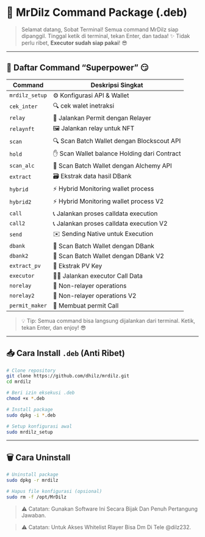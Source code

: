 # 🚀 MrDilz Command Package (.deb)

> Selamat datang, Sobat Terminal!
> Semua command MrDilz siap dipanggil. Tinggal ketik di terminal, tekan Enter, dan tadaa! ✨
> Tidak perlu ribet, **Executor sudah siap pakai**! 😎

---

## 🎯 Daftar Command “Superpower” 😏

| Command        | Deskripsi Singkat                           |
| -------------- | ------------------------------------------- |
| `mrdilz_setup` | ⚙️ Konfigurasi API & Wallet                 |
| `cek_inter`    | 🔍 cek walet inetraksi                      |
| `relay`        | 🔌 Jalankan Permit dengan Relayer           |
| `relaynft`     | 🖼️ Jalankan relay untuk NFT                |
| `scan`         | 🔍 Scan Batch Wallet dengan Blockscout API  |
| `hold`         | ✋ Scan Wallet balance Holding dari Contract |
| `scan_alc`     | 🧪 Scan Batch Wallet dengan Alchemy API     |
| `extract`      | 🗃️ Ekstrak data hasil DBank                |
| `hybrid`       | ⚡ Hybrid Monitoring wallet process          |
| `hybrid2`      | ⚡ Hybrid Monitoring wallet process V2       |
| `call`         | 📞 Jalankan proses calldata execution       |
| `call2`        | 📞 Jalankan proses calldata execution V2    |
| `send`         | ✉️ Sending Native untuk Execution           |
| `dbank`        | 🏦 Scan Batch Wallet dengan DBank           |
| `dbank2`       | 🏦 Scan Batch Wallet dengan DBank V2        |
| `extract_pv`   | 🔑 Ekstrak PV Key                           |
| `executor`     | 👨‍💻 Jalankan executor Call Data           |
| `norelay`      | 🚫 Non-relayer operations                   |
| `norelay2`     | 🚫 Non-relayer operations V2                |
| `permit_maker` | 📝 Membuat permit Call                      |

> 💡 Tip: Semua command bisa langsung dijalankan dari terminal. Ketik, tekan Enter, dan enjoy! 😎

---

## 📥 Cara Install `.deb` (Anti Ribet)

```bash
# Clone repository
git clone https://github.com/dhilz/mrdilz.git
cd mrdilz

# Beri izin eksekusi .deb
chmod +x *.deb

# Install package
sudo dpkg -i *.deb

# Setup konfigurasi awal
sudo mrdilz_setup
```

---

## 🗑️ Cara Uninstall

```bash
# Uninstall package
sudo dpkg -r mrdilz

# Hapus file konfigurasi (opsional)
sudo rm -f /opt/MrDilz
```

> ⚠️ Catatan: Gunakan Software Ini Secara Bijak Dan Penuh Pertangung Jawaban.

> ⚠️ Catatan: Untuk Akses Whitelist Rlayer Bisa Dm Di Tele @dilz232.
